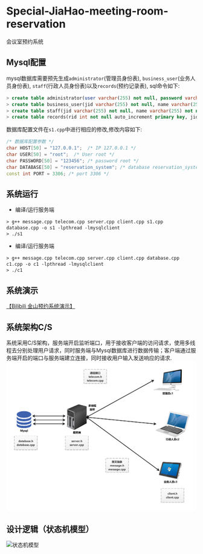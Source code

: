 # Special-JiaHao-meeting-room-reservation
会议室预约系统
## Mysql配置
mysql数据库需要预先生成`administrator`(管理员身份表), `business_user`(业务人员身份表), `staff`(行政人员身份表)以及`records`(预约记录表), sql命令如下:
```sql
> create table administrator(user varchar(255) not null, password varchar(255) not null);
> create table business_user(jid varchar(255) not null, name varchar(255) not null, user varchar(255) not null, password varchar(255) not null);
> create table staff(jid varchar(255) not null, name varchar(255) not null, user varchar(255) not null, password varchar(255) not null);
> create table records(rid int not null auto_increment primary key, jid varchar(255) not null, name varchar(255) not null, user varchar(255) not null, data varchar(255) not null, period varchar(255) not null, status int not null, room_id int not null);
```
数据库配置文件在`s1.cpp`中进行相应的修改,修改内容如下:
```cpp
/* 数据库配置参数 */
char HOST[50] = "127.0.0.1";  /* IP 127.0.0.1 */
char USER[50] = "root";  /* User root */
char PASSWORD[50] = "123456"; /* password root */
char DATABASE[50] = "reservation_system"; /* database reservation_system */
const int PORT = 3306; /* port 3306 */
```


## 系统运行
- 编译/运行服务端


```shell
> g++ message.cpp telecom.cpp server.cpp client.cpp s1.cpp database.cpp -o s1 -lpthread -lmysqlclient 
> ./s1
```
- 编译/运行服务端

```shell
> g++ message.cpp telecom.cpp server.cpp client.cpp database.cpp  c1.cpp -o c1 -lpthread -lmysqlclient
> ./c1
```
## 系统演示
[【Bilibili 金山预约系统演示】](https://raw.githubusercontent.com/Special-JiaHao/images/main/金山预约系统架构.png)
## 系统架构C/S
系统采用C/S架构，服务端开启监听端口，用于接收客户端的访问请求，使用多线程去分别处理用户请求，同时服务端与Mysql数据库进行数据传输；客户端通过服务端开启的端口与服务端建立连接，同时接收用户输入发送响应的请求.
![系统架构](https://github.com/Special-JiaHao/images/blob/main/%E9%87%91%E5%B1%B1%E9%A2%84%E7%BA%A6%E7%B3%BB%E7%BB%9F%E6%9E%B6%E6%9E%84.png?raw=true)

## 设计逻辑（状态机模型）
![状态机模型](https://github.com/Special-JiaHao/images/blob/main/%E9%87%91%E5%B1%B1%E7%B3%BB%E7%BB%9F%E9%80%BB%E8%BE%91.png?raw=true)
